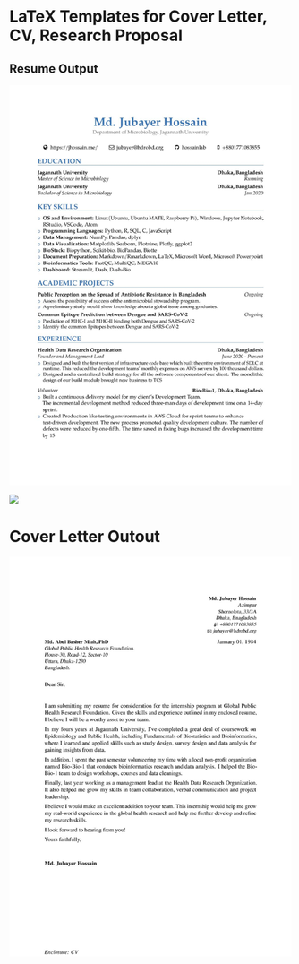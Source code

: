 # LaTeX Templates for Cover Letter, CV, Research Proposal

## Resume Output
![](./img/resume1.jpg)

![](./img/resume.jpg)

# Cover Letter Outout
![](./img/cover-letter_v1.jpg)
